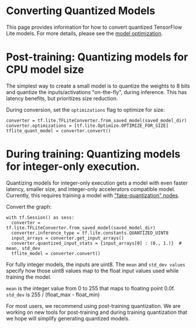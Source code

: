 # Converting Quantized Models

This page provides information for how to convert quantized TensorFlow Lite
models. For more details, please see the
[model optimization](../performance/model_optimization.md).

# Post-training: Quantizing models for CPU model size

The simplest way to create a small model is to quantize the weights to 8 bits
and quantize the inputs/activations "on-the-fly", during inference. This
has latency benefits, but prioritizes size reduction.

During conversion, set the `optimizations` flag to optimize for size:

```
converter = tf.lite.TFLiteConverter.from_saved_model(saved_model_dir)
converter.optimizations = [tf.lite.Optimize.OPTIMIZE_FOR_SIZE]
tflite_quant_model = converter.convert()
```

# During training: Quantizing models for integer-only execution.

Quantizing models for integer-only execution gets a model with even faster
latency, smaller size, and integer-only accelerators compatible model.
Currently, this requires training a model with
["fake-quantization" nodes](https://github.com/tensorflow/tensorflow/tree/r1.13/tensorflow/contrib/quantize).

Convert the graph:

```
with tf.Session() as sess:
  converter = tf.lite.TFLiteConverter.from_saved_model(saved_model_dir)
  converter.inference_type = tf.lite.constants.QUANTIZED_UINT8
  input_arrays = converter.get_input_arrays()
  converter.quantized_input_stats = {input_arrays[0] : (0., 1.)}  # mean, std_dev
  tflite_model = converter.convert()
```

For fully integer models, the inputs are uint8. The `mean` and `std_dev values`
specify how those uint8 values map to the float input values used while training
the model.

`mean` is the integer value from 0 to 255 that maps to floating point 0.0f.
`std_dev` is 255 / (float_max - float_min)

For most users, we recommend using post-training quantization. We are working on
new tools for post-training and during training quantization that we hope will
simplify generating quantized models.
